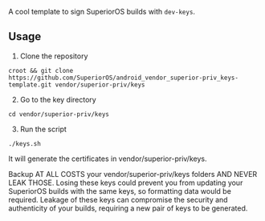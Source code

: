 
A cool template to sign SuperiorOS builds with `dev-keys`.

## Usage

1. Clone the repository 

```
croot && git clone https://github.com/SuperiorOS/android_vendor_superior-priv_keys-template.git vendor/superior-priv/keys 
```

2. Go to the key directory 

```
cd vendor/superior-priv/keys
```

3. Run the script

```
./keys.sh
```

It will generate the certificates in vendor/superior-priv/keys.

Backup AT ALL COSTS your vendor/superior-priv/keys folders AND NEVER LEAK THOSE. Losing these keys could prevent you from updating your SuperiorOS builds with the same keys, so formatting data would be required. Leakage of these keys can compromise the security and authenticity of your builds, requiring a new pair of keys to be generated.